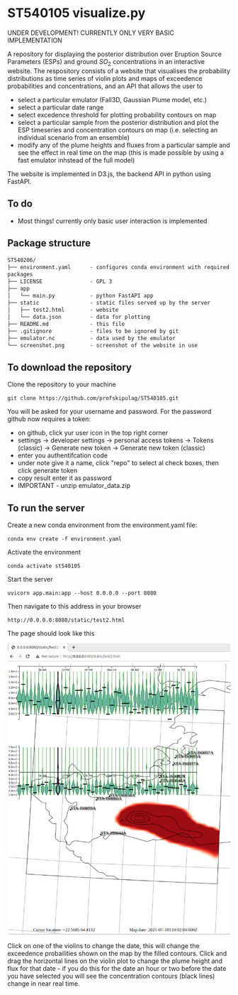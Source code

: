 # ST540105 visualize.py
UNDER DEVELOPMENT! CURRENTLY ONLY VERY BASIC IMPLEMENTATION

A repository for displaying the posterior distribution over Eruption Source Parameters (ESPs) and ground $SO_2$ concentrations in an interactive website. The respository consists of a website that visualises the probability distributions as time series of violin plots and maps of exceedence probabilities and concentrations, and an API that allows the user to 
 * select a particular emulator (Fall3D, Gaussian Plume model, etc.) 
 * select a particular date range 
 * select excedence threshold for plotting probability contours on map
 * select a particular sample from the posterior distribution and plot the ESP timeseries and concentration contours on map (i.e. selecting an individual scenario from an ensemble)
 * modify any of the plume heights and fluxes from a particular sample and see the effect in real time on the map (this is made possible by using a fast emulator inhstead of the full model)

The website is implemented in D3.js, the backend API in python using FastAPI.  

## To do
 * Most things! currently only basic user interaction is implemented
 
## Package structure


    ST540206/
    ├── environment.yaml      - configures conda environment with required packages
    ├── LICENSE               - GPL 3
    ├── app                   
    │   └── main.py           - python FastAPI app
    ├── static                - static files served up by the server
    │   ├── test2.html        - website
    │   └── data.json         - data for plotting
    ├── README.md             - this file
    ├── .gitignore            - files to be ignored by git
    ├── emulator.nc           - data used by the emulator
    └── screenshot.png        - screenshot of the website in use


## To download the repository
Clone the repository to your machine

    git clone https://github.com/profskipulag/ST540105.git

You will be asked for your username and password. For the password github now requires a token:
- on github, click yur user icon in the top right corner
- settings -> developer settings -> personal access tokens -> Tokens (classic) -> Generate new token -> Generate new token (classic) 
- enter you authentifcation code
- under note give it a name, click "repo" to select al check boxes, then click generate token
- copy result enter it as password
- IMPORTANT - unzip emulator_data.zip

## To run the server
Create a new conda environment from the environment.yaml file:

    conda env create -f environment.yaml

Activate the environment

    conda activate st540105
    
Start the server

    uvicorn app.main:app --host 0.0.0.0 --port 8080
    
Then navigate to this address in your browser

    http://0.0.0.0:8080/static/test2.html

The page should look like this

![alt text](screenshot.png "Title")

Click on one of the violins to change the date, this will change the exceedence probailities shown on the map by the filled contours. Click and drag the horizontal lines on the violin plot to change the plume height and flux for that date - if you do this for the date an hour or two before the date you have selected you will see the concentration contours (black lines) change in near real time.